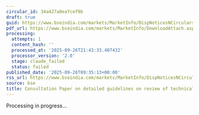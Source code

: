 ```yaml
---
circular_id: 34a427a0eafcef9b
draft: true
guid: https://www.bseindia.com/markets/MarketInfo/DispNoticesNCirculars.aspx?Noticeid={3660AA81-6891-45E6-AD32-3CAF50AF9E55}&noticeno=20250926-17&dt=09/26/2025&icount=17&totcount=76&flag=0
pdf_url: https://www.bseindia.com/markets/MarketInfo/DownloadAttach.aspx?id=20250926-17&attachedId=d2a2c63d-67e8-46c8-82fc-a824d01919a4
processing:
  attempts: 1
  content_hash: ''
  processed_at: '2025-09-26T21:43:33.407432'
  processor_version: '2.0'
  stage: claude_failed
  status: failed
published_date: '2025-09-26T09:35:13+00:00'
rss_url: https://www.bseindia.com/markets/MarketInfo/DispNoticesNCirculars.aspx?Noticeid={3660AA81-6891-45E6-AD32-3CAF50AF9E55}&noticeno=20250926-17&dt=09/26/2025&icount=17&totcount=76&flag=0
source: bse
title: Consultation Paper on detailed guidelines on review of technical glitch framework
---
```


Processing in progress...